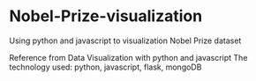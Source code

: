 # Nobel-Prize-visualization
Using python and javascript to visualization Nobel Prize dataset

Reference from Data Visualization with python and javascript
The technology used: python, javascript, flask, mongoDB

